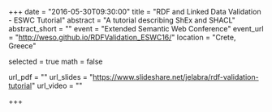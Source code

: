 +++
date = "2016-05-30T09:30:00"
title = "RDF and Linked Data Validation - ESWC Tutorial"
abstract = "A tutorial describing ShEx and SHACL"
abstract_short = ""
event = "Extended Semantic Web Conference"
event_url = "http://weso.github.io/RDFValidation_ESWC16/"
location = "Crete, Greece"

selected = true
math = false

url_pdf = ""
url_slides = "https://www.slideshare.net/jelabra/rdf-validation-tutorial"
url_video = ""

+++

